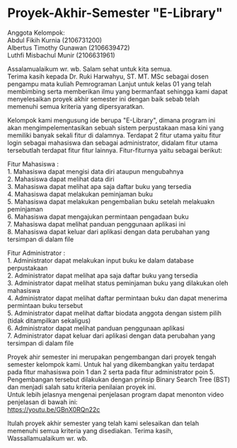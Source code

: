 # Proyek-Akhir-Semester "E-Library"

Anggota Kelompok:
<br /> Abdul Fikih Kurnia         (2106731200)
<br /> Albertus Timothy Gunawan   (2106639472)
<br /> Luthfi Misbachul Munir     (2106631961)

Assalamualaikum wr. wb. Salam sehat untuk kita semua. 
<br />Terima kasih kepada Dr. Ruki Harwahyu, ST. MT. MSc sebagai dosen pengampu mata kuliah Pemrograman Lanjut untuk kelas 01 yang telah membimbing serta
memberikan ilmu yang bermanfaat sehingga kami dapat menyelesaikan proyek akhir semester ini dengan baik sebab telah memenuhi semua 
kriteria yang dipersyaratkan.

Kelompok kami mengusung ide berupa "E-Library", dimana program ini akan mengimpelementasikan sebuah sistem perpustakaan masa kini yang
memiliki banyak sekali fitur di dalamnya. Terdapat 2 fitur utama yaitu fitur login sebagai mahasiswa dan sebagai administrator, didalam fitur
utama tersebutlah terdapat fitur fitur lainnya. Fitur-fiturnya yaitu sebagai berikut:

Fitur Mahasiswa :
<br /> 1. Mahasiswa dapat mengisi data diri ataupun mengubahnya
<br /> 2. Mahasiswa dapat melihat data diri
<br /> 3. Mahasiswa dapat melihat apa saja daftar buku yang tersedia 
<br /> 4. Mahasiswa dapat melakukan peminjaman buku
<br /> 5. Mahasiswa dapat melakukan pengembalian buku setelah melakuakn peminjaman
<br /> 6. Mahasiswa dapat mengajukan permintaan pengadaan buku
<br /> 7. Mahasiswa dapat melihat panduan penggunaan aplikasi ini
<br /> 8. Mahasiswa dapat keluar dari aplikasi dengan data perubahan yang tersimpan di dalam file

Fitur Administrator :
<br /> 1. Administrator dapat melakukan input buku ke dalam database perpustakaan
<br /> 2. Administrator dapat melihat apa saja daftar buku yang tersedia 
<br /> 3. Administrator dapat melihat status peminjaman buku yang dilakukan oleh mahasiswa 
<br /> 4. Administrator dapat melihat daftar permintaan buku dan dapat menerima permintaan buku tersebut
<br /> 5. Administrator dapat melihat daftar biodata anggota dengan sistem pilih (tidak ditampilkan sekaligus)
<br /> 6. Administrator dapat melihat panduan penggunaan aplikasi
<br /> 7. Administrator dapat keluar dari aplikasi dengan data perubahan yang tersimpan di dalam file

Proyek ahir semester ini merupakan pengembangan dari proyek tengah semester kelompok kami. Untuk hal yang dikembangkan yaitu terdapat pada fitur mahasiswa poin 1 dan 2 serta 
pada fitur administrator poin 5. Pengembangan tersebut dilakukan dengan prinsip Binary Search Tree (BST) dan menjadi salah satu kriteria penilaian proyek ini.
<br /> Untuk lebih jelasnya mengenai penjelasan program dapat menonton video penjelasan di bawah ini:
<br /> https://youtu.be/GBnX0RQn22c

Itulah proyek akhir semester yang telah kami selesaikan dan telah memenuhi semua kriteria yang disediakan. Terima kasih, Wassallamualaikum wr. wb.








